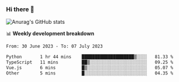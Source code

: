 ### Hi there 👋
![Anurag's GitHub stats](https://github-readme-stats.vercel.app/api?username=jami1024&show_icons=true&theme=radical)

📊 **Weekly development breakdown**
<!--START_SECTION:waka-->

```txt
From: 30 June 2023 - To: 07 July 2023

Python       1 hr 44 mins    ████████████████████▒░░░░   81.33 %
TypeScript   11 mins         ██▒░░░░░░░░░░░░░░░░░░░░░░   09.25 %
Vue.js       6 mins          █▒░░░░░░░░░░░░░░░░░░░░░░░   05.07 %
Other        5 mins          █░░░░░░░░░░░░░░░░░░░░░░░░   04.35 %
```

<!--END_SECTION:waka-->
<!--
**jami1024/jami1024** is a ✨ _special_ ✨ repository because its `README.md` (this file) appears on your GitHub profile.

Here are some ideas to get you started:

- 🔭 I’m currently working on ...
- 🌱 I’m currently learning ...
- 👯 I’m looking to collaborate on ...
- 🤔 I’m looking for help with ...
- 💬 Ask me about ...
- 📫 How to reach me: ...
- 😄 Pronouns: ...
- ⚡ Fun fact: ...
-->
